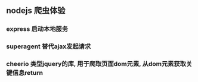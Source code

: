 ## nodejs 爬虫体验
### express 启动本地服务
### superagent 替代ajax发起请求
### cheerio 类型jquery的库, 用于爬取页面dom元素, 从dom元素获取关键信息return